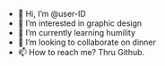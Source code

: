 - 👋 Hi, I’m @user-ID
- 👀 I’m interested in graphic design
- 🌱 I’m currently learning humility
- 💞️ I’m looking to collaborate on dinner
- 📫 How to reach me? Thru Github.

<!---
user-ID/user-ID is a ✨ special ✨ repository because its `README.md` (this file) appears on your GitHub profile.
You can click the Preview link to take a look at your changes.
--->
